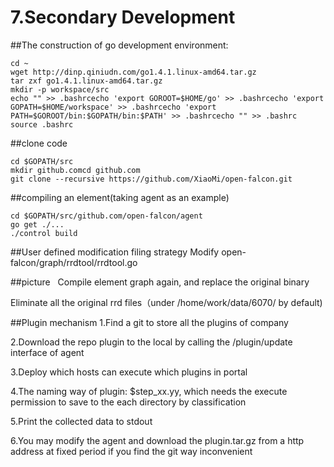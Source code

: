 # 7.Secondary Development

##The construction of go development environment:
```
cd ~
wget http://dinp.qiniudn.com/go1.4.1.linux-amd64.tar.gz
tar zxf go1.4.1.linux-amd64.tar.gz
mkdir -p workspace/src
echo "" >> .bashrcecho 'export GOROOT=$HOME/go' >> .bashrcecho 'export GOPATH=$HOME/workspace' >> .bashrcecho 'export PATH=$GOROOT/bin:$GOPATH/bin:$PATH' >> .bashrcecho "" >> .bashrc
source .bashrc
```
##clone code
```
cd $GOPATH/src
mkdir github.comcd github.com
git clone --recursive https://github.com/XiaoMi/open-falcon.git
```
##compiling an element(taking agent as an example)
```
cd $GOPATH/src/github.com/open-falcon/agent
go get ./...
./control build
```
##User defined modification filing strategy
Modify open-falcon/graph/rrdtool/rrdtool.go

##picture
 
Compile element graph again, and replace the original binary

Eliminate all the original rrd files（under /home/work/data/6070/ by default)

##Plugin mechanism
1.Find a git to store all the plugins of company

2.Download the repo plugin to the local by calling the /plugin/update interface of agent

3.Deploy which hosts can execute which plugins in portal

4.The naming way of plugin: $step_xx.yy, which needs the execute permission to save to the each directory by classification 

5.Print the collected data to stdout

6.You may modify the agent and download the plugin.tar.gz from a http address at fixed period if you find the git way inconvenient